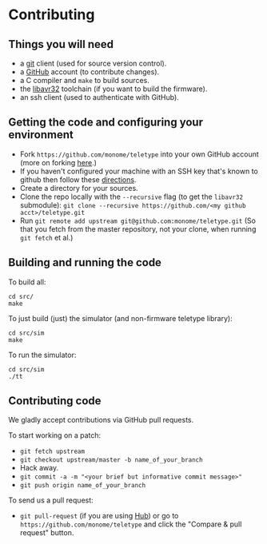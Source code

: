Contributing
==================================

Things you will need
--------------------

* a [git](https://git-scm.com/) client (used for source version control).
* a [GitHub](https://github.com/) account (to contribute changes).
* a C compiler and `make` to build sources.
* the [libavr32](https://github.com/monome/libavr32) toolchain (if you want to build the firmware).
* an ssh client (used to authenticate with GitHub).

Getting the code and configuring your environment
-------------------------------------------------

* Fork `https://github.com/monome/teletype` into your own GitHub account (more on forking [here](https://help.github.com/articles/fork-a-repo/).)
* If you haven't configured your machine with an SSH key that's known to github then follow these [directions](https://help.github.com/articles/generating-ssh-keys/).
* Create a directory for your sources.
* Clone the repo locally with the `--recursive` flag (to get the `libavr32` submodule):  `git clone --recursive https://github.com/<my github acct>/teletype.git`
* Run `git remote add upstream git@github.com:monome/teletype.git` (So that you fetch from the master repository, not your clone, when running `git fetch` et al.)

Building and running the code
-----------------------------

To build all:

```
cd src/
make
```

To just build (just) the simulator (and non-firmware teletype library):

```
cd src/sim
make
```

To run the simulator:

```
cd src/sim
./tt
```

Contributing code
-----------------

We gladly accept contributions via GitHub pull requests.

To start working on a patch:

* `git fetch upstream`
* `git checkout upstream/master -b name_of_your_branch`
* Hack away.
* `git commit -a -m "<your brief but informative commit message>"`
* `git push origin name_of_your_branch`

To send us a pull request:

* `git pull-request` (if you are using [Hub](http://github.com/github/hub/)) or
go to `https://github.com/monome/teletype` and click the
"Compare & pull request" button.

